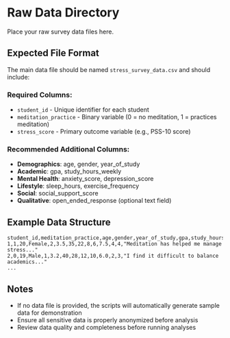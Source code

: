 # Raw Data Directory

Place your raw survey data files here.

## Expected File Format

The main data file should be named `stress_survey_data.csv` and should include:

### Required Columns:
- `student_id` - Unique identifier for each student
- `meditation_practice` - Binary variable (0 = no meditation, 1 = practices meditation)
- `stress_score` - Primary outcome variable (e.g., PSS-10 score)

### Recommended Additional Columns:
- **Demographics**: age, gender, year_of_study
- **Academic**: gpa, study_hours_weekly
- **Mental Health**: anxiety_score, depression_score
- **Lifestyle**: sleep_hours, exercise_frequency
- **Social**: social_support_score
- **Qualitative**: open_ended_response (optional text field)

## Example Data Structure

```csv
student_id,meditation_practice,age,gender,year_of_study,gpa,study_hours_weekly,stress_score,anxiety_score,depression_score,sleep_hours,exercise_frequency,social_support_score,open_ended_response
1,1,20,Female,2,3.5,35,22,8,6,7.5,4,4,"Meditation has helped me manage stress..."
2,0,19,Male,1,3.2,40,28,12,10,6.0,2,3,"I find it difficult to balance academics..."
...
```

## Notes

- If no data file is provided, the scripts will automatically generate sample data for demonstration
- Ensure all sensitive data is properly anonymized before analysis
- Review data quality and completeness before running analyses
